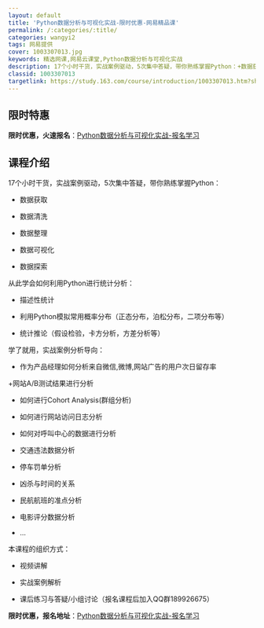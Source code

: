 ```yaml
---
layout: default
title: 'Python数据分析与可视化实战-限时优惠-网易精品课'
permalink: /:categories/:title/
categories: wangyi2
tags: 网易提供
cover: 1003307013.jpg
keywords: 精选网课,网易云课堂,Python数据分析与可视化实战
description: 17个小时干货，实战案例驱动，5次集中答疑，带你熟练掌握Python：+数据获取+数据清洗+数据整理+数据可视化+数据探
classid: 1003307013
targetlink: https://study.163.com/course/introduction/1003307013.htm?share=1&shareId=1025206652&utm_campaign=share&utm_medium=iphoneShare&utm_source=&utm_u=1025206652
---
```


## 限时特惠

**限时优惠，火速报名**：[Python数据分析与可视化实战-报名学习](https://study.163.com/course/introduction/1003307013.htm?share=1&shareId=1025206652&utm_campaign=share&utm_medium=iphoneShare&utm_source=&utm_u=1025206652)

## 课程介绍

17个小时干货，实战案例驱动，5次集中答疑，带你熟练掌握Python：

+  数据获取

+  数据清洗

+  数据整理

+  数据可视化

+  数据探索

从此学会如何利用Python进行统计分析：

+ 描述性统计

+ 利用Python模拟常用概率分布（正态分布，泊松分布，二项分布等）

+ 统计推论（假设检验，卡方分析，方差分析等）



学了就用，实战案例分析导向：

+  作为产品经理如何分析来自微信,微博,网站广告的用户次日留存率

+网站A/B测试结果进行分析

+ 如何进行Cohort Analysis(群组分析)

+ 如何进行网站访问日志分析

+ 如何对呼叫中心的数据进行分析

+ 交通违法数据分析

+ 停车罚单分析

+ 凶杀与时间的关系

+ 民航航班的准点分析

+ 电影评分数据分析 

+ ...



本课程的组织方式：

+ 视频讲解

+ 实战案例解析

+ 课后练习与答疑/小组讨论（报名课程后加入QQ群189926675）

**限时优惠，报名地址**：[Python数据分析与可视化实战-报名学习](https://study.163.com/course/introduction/1003307013.htm?share=1&shareId=1025206652&utm_campaign=share&utm_medium=iphoneShare&utm_source=&utm_u=1025206652)

